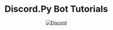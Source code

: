 <div align="center">
  <h1>Discord.Py Bot Tutorials</h1>
  <a href="https://discord.gg/ZCxZ7cj5BQ">
    <img src="https://discordapp.com/api/guilds/898553977816354877/embed.png" alt="Discord" />
  </a>
</div>
